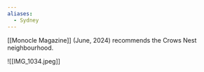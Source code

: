 ```yaml
---
aliases:
  - Sydney
---
```


[[Monocle Magazine]] (June, 2024) recommends the Crows Nest neighbourhood.

![[IMG_1034.jpeg]]